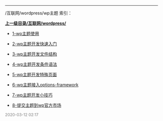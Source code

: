 
----

/互联网/wordpress/wp主题 索引：


**[上一级目录/互联网/wordpress/](/互联网/wordpress/)**

- [1-wp主题使用](/互联网/wordpress/wp主题/1-wp主题使用)

- [2-wp主题开发快速入门](/互联网/wordpress/wp主题/2-wp主题开发快速入门)

- [3-wp主题开发文件结构](/互联网/wordpress/wp主题/3-wp主题开发文件结构)

- [4-wp主题开发条件语法](/互联网/wordpress/wp主题/4-wp主题开发条件语法)

- [5-wp主题开发特殊页面](/互联网/wordpress/wp主题/5-wp主题开发特殊页面)

- [6-wp主题接入options-framework](/互联网/wordpress/wp主题/6-wp主题接入options-framework)

- [7-wp主题开发小技巧](/互联网/wordpress/wp主题/7-wp主题开发小技巧)

- [8-提交主题到wp官方市场](/互联网/wordpress/wp主题/8-提交主题到wp官方市场)


<font size=2 color='grey'> 2020-03-12 02:17 </font>